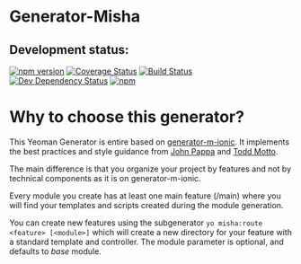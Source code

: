 # Generator-Misha

## Development status:

[![npm version](https://badge.fury.io/js/generator-misha.svg)](https://badge.fury.io/js/generator-misha)
[![Coverage Status](https://coveralls.io/repos/github/marcelinobadin/generator-misha/badge.svg?branch=master)](https://coveralls.io/github/marcelinobadin/generator-misha?branch=master)
[![Build Status](https://travis-ci.org/marcelinobadin/generator-misha.svg?branch=master)](https://travis-ci.org/marcelinobadin/generator-misha)
[![Dev Dependency Status](https://david-dm.org/marcelinobadin/generator-misha.svg?style=flat-square)](https://david-dm.org/marcelinobadin/generator-misha)
[![npm](https://img.shields.io/npm/dt/express.svg)](https://www.npmjs.com/package/generator-misha)

# Why to choose this generator?

This Yeoman Generator is entire based on [generator-m-ionic](https://github.com/mwaylabs/generator-m-ionic). It implements the best practices and style guidance from [John Pappa](https://github.com/johnpapa/angular-styleguide)
and [Todd Motto](https://github.com/toddmotto/angular-styleguide).

The main difference is that you organize your project by features and not by technical components as it is on generator-m-ionic.

Every module you create has at least one main feature (<mouduleName>/main) where you will find your templates and scripts created during the module generation.

You can create new features using the subgenerator ```yo misha:route <feature> [<module>]``` which will create a new directory for your feature with a standard template and controller. The module parameter is optional, and defaults to
_base_ module.
